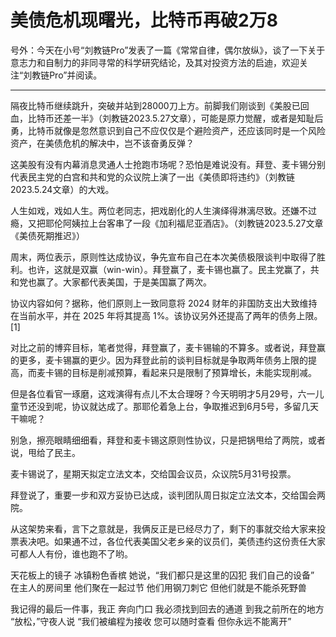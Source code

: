 # 美债危机现曙光，比特币再破2万8

号外：今天在小号“刘教链Pro”发表了一篇《常常自律，偶尔放纵》，谈了一下关于意志力和自制力的非同寻常的科学研究结论，及其对投资方法的启迪，欢迎关注“刘教链Pro”并阅读。

* * *


隔夜比特币继续跳升，突破并站到28000刀上方。前脚我们刚谈到《美股已回血，比特币还差一半》（刘教链2023.5.27文章），可能是原力觉醒，或者是知耻后勇，比特币就像是忽然意识到自己不应仅仅是个避险资产，还应该同时是一个风险资产，在美债危机的解决中，岂不该奋勇反弹？

这美股有没有内幕消息灵通人士抢跑市场呢？恐怕是难说没有。拜登、麦卡锡分别代表民主党的白宫和共和党的众议院上演了一出《美债即将违约》（刘教链2023.5.24文章）的大戏。

人生如戏，戏如人生。两位老同志，把戏剧化的人生演绎得淋漓尽致。还嫌不过瘾，又把耶伦阿姨拉上台客串了一段《加利福尼亚酒店》。（刘教链2023.5.27文章《美债死期推迟》）

周末，两位表示，原则性达成协议，争先宣布自己在本次美债极限谈判中取得了胜利。也许，这就是双赢（win-win）。拜登赢了，麦卡锡也赢了。民主党赢了，共和党也赢了。大家都代表美国，于是美国赢了两次。

协议内容如何？据称，他们原则上一致同意将 2024 财年的非国防支出大致维持在当前水平，并在 2025 年将其提高 1%。该协议另外还提高了两年的债务上限。[1]

对比之前的博弈目标，笔者觉得，拜登赢了，麦卡锡输的不算多。或者说，拜登赢的更多，麦卡锡赢的更少。因为拜登此前的谈判目标就是争取两年债务上限的提高，而麦卡锡的目标是削减预算，看起来只是限制了预算增长，未能实现削减。

但是各位看官一琢磨，这戏演得有点儿不太合理呀？今天明明才5月29号，六一儿童节还没到呢，协议就达成了。那耶伦着急上台，争取推迟到6月5号，多留几天干嘛呢？

别急，擦亮眼睛细细看，拜登和麦卡锡这原则性协议，只是把锅甩给了两院，或者说，甩给了民主。

麦卡锡说了，星期天拟定立法文本，交给国会议员，众议院5月31号投票。

拜登说了，重要一步和双方妥协已达成，谈判团队周日拟定立法文本，交给国会两院。

从这架势来看，言下之意就是，我俩反正是已经尽力了，剩下的事就交给大家来投票表决吧。如果通不过，各位代表美国父老乡亲的议员们，美债违约这份责任大家可都人人有份，谁也跑不了哟。

天花板上的镜子
冰镇粉色香槟
她说，“我们都只是这里的囚犯
我们自己的设备”
在主人的房间里
他们聚在一起过节
他们用钢刀刺它
但他们就是不能杀死野兽

我记得的最后一件事，我正
奔向门口
我必须找到回去的通道
到我之前所在的地方
“放松，”守夜人说
“我们被编程为接收
您可以随时查看
但你永远不能离开”

